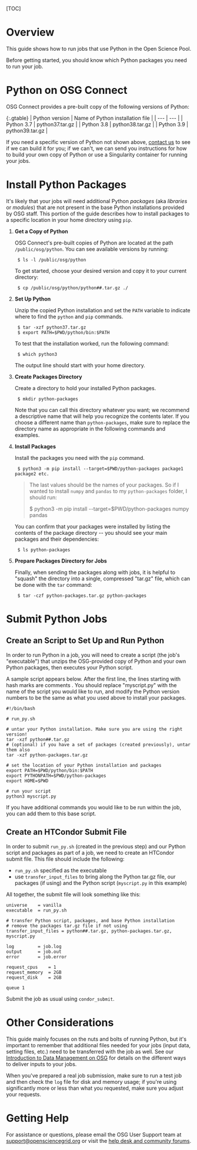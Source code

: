 [title]: - "Run Python Scripts on the OS Pool"

[TOC]

# Overview

This guide shows how to run jobs that use Python in the Open Science Pool.

Before getting started, you should know which Python packages you need to run your job.  

# Python on OSG Connect

OSG Connect provides a pre-built copy of the following versions of Python: 

{:.gtable}
  | Python version  | Name of Python installation file |
  | --- | --- |
  | Python 3.7 | python37.tar.gz |
  | Python 3.8 | python38.tar.gz |
  | Python 3.9 | python39.tar.gz |

If you need a specific version of Python not shown 
above, [contact us][get-help] to 
see if we can build it for you; if 
we can't, we can send you instructions for how to build your own copy of Python 
or use a Singularity container for running your jobs. 

# Install Python Packages

It's likely that your jobs will need additional Python *packages* 
(aka *libraries* or *modules*) that are not
present in the base Python installations provided by OSG staff. This portion of the
guide describes how to install packages to a specific location in your home directory
using `pip`. 

1. **Get a Copy of Python**

	OSG Connect's pre-built copies of Python are located at the path `/public/osg/python`. 
	You can see available versions by running:
	
		$ ls -l /public/osg/python
	
	To get started, choose your desired version and copy it to your current directory:
	
		$ cp /public/osg/python/python##.tar.gz ./

1. **Set Up Python**

	Unzip the copied Python installation and set the `PATH` variable to indicate 
	where to find the `python` and `pip` commands. 
	
		$ tar -xzf python37.tar.gz
		$ export PATH=$PWD/python/bin:$PATH

	To test that the installation worked, run the following command: 
	
		$ which python3
	
	The output line should start with your home directory. 

1. **Create Packages Directory**
	
	Create a directory to hold your installed Python packages. 
	
		$ mkdir python-packages
		
	Note that you can call this directory whatever you want; we recommend a 
	descriptive name that will help you recognize the contents later. If you 
	choose a different name than `python-packages`, make sure to replace the 
	directory name as appropriate in the following commands and examples. 

1. **Install Packages**

	Install the packages you need with the `pip` command. 
	
		$ python3 -m pip install --target=$PWD/python-packages package1 package2 etc.

	> The last values should be the names of your packages. So if I wanted to install 
	> `numpy` and `pandas` to my `python-packages` folder, I should run:  
	> 
	> 	$ python3 -m pip install --target=$PWD/python-packages numpy pandas
	
	You can confirm that your packages were installed by listing the contents of 
	the package directory -- you should see your main packages and their dependencies: 
	
		$ ls python-packages

1. **Prepare Packages Directory for Jobs**

	Finally, when sending the packages along with jobs, it is helpful to "squash" 
	the directory into a single, compressed "tar.gz" file, which can be done with 
	the `tar` command: 
	
		$ tar -czf python-packages.tar.gz python-packages

# Submit Python Jobs

## Create an Script to Set Up and Run Python

In order to run Python in a job, you will need to create a script (the job's "executable") 
that unzips the OSG-provided copy of Python and your own Python packages, then 
executes your Python script. 

A sample script appears below. After the first line, the lines starting
with hash marks are comments . You should replace \"myscript.py\" with
the name of the script you would like to run, and modify the Python
version numbers to be the same as what you used above to install your
packages.

	#!/bin/bash

	# run_py.sh

	# untar your Python installation. Make sure you are using the right version!
	tar -xzf python##.tar.gz
	# (optional) if you have a set of packages (created previously), untar them also
	tar -xzf python-packages.tar.gz

	# set the location of your Python installation and packages
	export PATH=$PWD/python/bin:$PATH
	export PYTHONPATH=$PWD/python-packages
	export HOME=$PWD

	# run your script
	python3 myscript.py

If you have additional commands you would like to be run within the job,
you can add them to this base script. 

## Create an HTCondor Submit File

In order to submit `run_py.sh` (created in the previous step) and our Python script 
and packages as part of a job, we 
need to create an HTCondor submit file. This file should include the following:

* `run_py.sh` specified as the executable
* use `transfer_input_files` to bring along the Python tar.gz file, our packages (if 
using) and the Python script (`myscript.py` in this example)

All together, the submit file will look something like this: 

	universe 	= vanilla     
	executable 	= run_py.sh

	# transfer Python script, packages, and base Python installation
	# remove the packages tar.gz file if not using
	transfer_input_files = python##.tar.gz, python-packages.tar.gz, myscript.py

	log         = job.log
	output      = job.out
	error       = job.error

	request_cpus 	= 1 
	request_memory 	= 2GB
	request_disk 	= 2GB

	queue 1

Submit the job as usual using `condor_submit`. 

# Other Considerations

This guide mainly focuses on the nuts and bolts of running Python, but it's important 
to remember that additional files needed for your jobs (input data, setting files, etc.) 
need to be transferred with the job as well. See our [Introduction to Data Management 
on OSG][data-intro] for details on the different ways to deliver inputs to your jobs. 

When you've prepared a real job submission, make sure to run a test job and then check 
the `log` file for disk and memory usage; if you're using significantly more or less 
than what you requested, make sure you adjust your requests. 

# Getting Help

For assistance or questions, please email the OSG User Support
team  at [support@opensciencegrid.org](mailto:support@opensciencegrid.org) or visit the [help desk and community forums](http://support.opensciencegrid.org).

[module-guide]: 12000048518
[data-intro]: 12000002985
[get-help]: 12000084585
